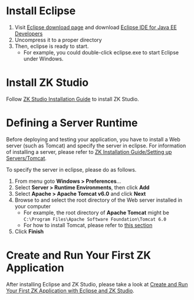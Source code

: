 # Install Eclipse

1.  Visit [Eclipse download page](http://www.eclipse.org/downloads/) and
    download [Eclipse IDE for Java EE
    Developers](http://www.eclipse.org/downloads/download.php?file=/technology/epp/downloads/release/ganymede/SR2/eclipse-jee-ganymede-SR2-win32.zip)
2.  Uncompress it to a proper directory
3.  Then, eclipse is ready to start.
    - For example, you could double-click eclipse.exe to start Eclipse
      under Windows.

# Install ZK Studio

Follow [ZK Studio Installation
Guide]({{site.baseurl}}/zk_studio_essentials/installation) to install ZK
Studio.

# Defining a Server Runtime

Before deploying and testing your application, you have to install a Web
server (such as Tomcat) and specify the server in eclipse. For
information of installing a server, please refer to [ZK Installation
Guide/Setting up
Servers/Tomcat](Setting_up_Servers/Tomcat).

To specify the server in eclipse, please do as follows.

1.  From menu goto **Windows \> Preferences**...
2.  Select **Server \> Runtime Environments**, then click **Add**
3.  Select **Apache \> Apache Tomcat v6.0** and click **Next**
4.  Browse to and select the root directory of the Web server installed
    in your computer
    - For example, the root directory of **Apache Tomcat** might be
      `C:\Program Files\Apache Software Foundation\Tomcat 6.0`
    - For how to install Tomcat, please refer to [this
      section](Setting_up_Servers/Tomcat)
5.  Click **Finish**

# Create and Run Your First ZK Application

After installing Eclipse and ZK Studio, please take a look at [Create
and Run Your First ZK Application with Eclipse and ZK
Studio](quick_start/Create_and_Run_Your_First_ZK_Application_with_Eclipse_and_ZK_Studio).


